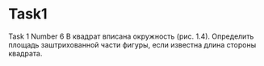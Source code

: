 # Task1
Task 1 Number 6
В квадрат вписана окружность (рис. 1.4). Определить площадь заштрихованной части фигуры, если известна длина стороны квадрата.

